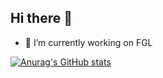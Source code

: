 ## Hi there 👋

- 🔭 I’m currently working on FGL

[![Anurag's GitHub stats](https://github-readme-stats.vercel.app/api?username=ohanabi)](https://github.com/ohanabi/github-readme-stats)
<!--
**ohanabi/ohanabi** is a ✨ _special_ ✨ repository because its `README.md` (this file) appears on your GitHub profile.

Here are some ideas to get you started:

- 🔭 I’m currently working on ...
- 🌱 I’m currently learning ...
- 👯 I’m looking to collaborate on ...
- 🤔 I’m looking for help with ...
- 💬 Ask me about ...
- 📫 How to reach me: ...
- 😄 Pronouns: ...
- ⚡ Fun fact: ...
-->
